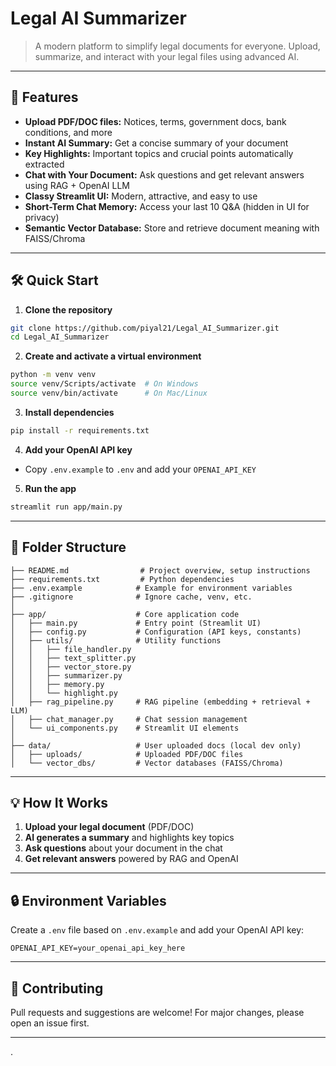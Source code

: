 #  Legal AI Summarizer

> A modern platform to simplify legal documents for everyone. Upload, summarize, and interact with your legal files using advanced AI.

---

## 🚀 Features

- **Upload PDF/DOC files:** Notices, terms, government docs, bank conditions, and more
- **Instant AI Summary:** Get a concise summary of your document
- **Key Highlights:** Important topics and crucial points automatically extracted
- **Chat with Your Document:** Ask questions and get relevant answers using RAG + OpenAI LLM
- **Classy Streamlit UI:** Modern, attractive, and easy to use
- **Short-Term Chat Memory:** Access your last 10 Q&A (hidden in UI for privacy)
- **Semantic Vector Database:** Store and retrieve document meaning with FAISS/Chroma

---

## 🛠️ Quick Start

1. **Clone the repository**

```bash
git clone https://github.com/piyal21/Legal_AI_Summarizer.git
cd Legal_AI_Summarizer
```

2. **Create and activate a virtual environment**

```bash
python -m venv venv
source venv/Scripts/activate  # On Windows
source venv/bin/activate      # On Mac/Linux
```

3. **Install dependencies**

```bash
pip install -r requirements.txt
```

4. **Add your OpenAI API key**

- Copy `.env.example` to `.env` and add your `OPENAI_API_KEY`

5. **Run the app**

```bash
streamlit run app/main.py
```

---

## 📁 Folder Structure

```text
├── README.md                # Project overview, setup instructions
├── requirements.txt         # Python dependencies
├── .env.example            # Example for environment variables
├── .gitignore              # Ignore cache, venv, etc.
│
├── app/                    # Core application code
│   ├── main.py             # Entry point (Streamlit UI)
│   ├── config.py           # Configuration (API keys, constants)
│   ├── utils/              # Utility functions
│   │   ├── file_handler.py
│   │   ├── text_splitter.py
│   │   ├── vector_store.py
│   │   ├── summarizer.py
│   │   ├── memory.py
│   │   └── highlight.py
│   ├── rag_pipeline.py     # RAG pipeline (embedding + retrieval + LLM)
│   ├── chat_manager.py     # Chat session management
│   └── ui_components.py    # Streamlit UI elements
│
├── data/                   # User uploaded docs (local dev only)
│   ├── uploads/            # Uploaded PDF/DOC files
│   └── vector_dbs/         # Vector databases (FAISS/Chroma)
```

---

## 💡 How It Works

1. **Upload your legal document** (PDF/DOC)
2. **AI generates a summary** and highlights key topics
3. **Ask questions** about your document in the chat
4. **Get relevant answers** powered by RAG and OpenAI

---

## 🔒 Environment Variables

Create a `.env` file based on `.env.example` and add your OpenAI API key:

```
OPENAI_API_KEY=your_openai_api_key_here
```

---

## 🤝 Contributing

Pull requests and suggestions are welcome! For major changes, please open an issue first.

---

.

